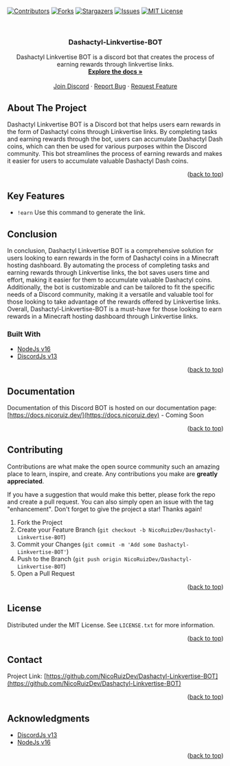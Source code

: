 # <div id="top"></div>
<!--
*** Hi
-->



<!-- PROJECT SHIELDS -->
<!--
*** I'm using markdown "reference style" links for readability.
*** Reference links are enclosed in brackets [ ] instead of parentheses ( ).
*** See the bottom of this document for the declaration of the reference variables
*** for contributors-url, forks-url, etc. This is an optional, concise syntax you may use.
*** https://www.markdownguide.org/basic-syntax/#reference-style-links
-->
[![Contributors][contributors-shield]][contributors-url]
[![Forks][forks-shield]][forks-url]
[![Stargazers][stars-shield]][stars-url]
[![Issues][issues-shield]][issues-url]
[![MIT License][license-shield]][license-url]



<!-- PROJECT LOGO -->
<br />
<div align="center">
  
  <h3 align="center">Dashactyl-Linkvertise-BOT</h3>

  <p align="center">
    Dashactyl Linkvertise BOT is a discord bot that creates the process of earning rewards through linkvertise links.
    <br />
    <a href="https://docs.nicoruiz.dev/"><strong>Explore the docs »</strong></a>
    <br />
    <br />
    <a href="https://discord.gg/JRVPjPe3d8">Join Discord</a>
    ·
    <a href="https://github.com/NicoRuizDev/Dashactyl-Linkvertise-BOT/issues">Report Bug</a>
    ·
    <a href="https://github.com/NicoRuizDev/Dashactyl-Linkvertise-BOT/issues">Request Feature</a>
  </p>
</div>


<!-- ABOUT THE PROJECT -->
## About The Project

Dashactyl Linkvertise BOT is a Discord bot that helps users earn rewards in the form of Dashactyl coins through Linkvertise links. By completing tasks and earning rewards through the bot, users can accumulate Dashactyl Dash coins, which can then be used for various purposes within the Discord community. This bot streamlines the process of earning rewards and makes it easier for users to accumulate valuable Dashactyl Dash coins.

<p align="right">(<a href="#top">back to top</a>)</p>

## Key Features

-   `!earn` Use this command to generate the link.

## Conclusion

In conclusion, Dashactyl Linkvertise BOT is a comprehensive solution for users looking to earn rewards in the form of Dashactyl coins in a Minecraft hosting dashboard. By automating the process of completing tasks and earning rewards through Linkvertise links, the bot saves users time and effort, making it easier for them to accumulate valuable Dashactyl coins. Additionally, the bot is customizable and can be tailored to fit the specific needs of a Discord community, making it a versatile and valuable tool for those looking to take advantage of the rewards offered by Linkvertise links. Overall, Dashactyl-Linkvertise-BOT is a must-have for those looking to earn rewards in a Minecraft hosting dashboard through Linkvertise links.

### Built With

* [NodeJs v16](https://nodejs.org)
* [DiscordJs v13](https://discord.com/developers)
<p align="right">(<a href="#top">back to top</a>)</p>



<!-- DOCUMENTATION -->
## Documentation

Documentation of this Discord BOT is hosted on our documentation page: [https://docs.nicoruiz.dev/](https://docs.nicoruiz.dev) - Coming Soon


<p align="right">(<a href="#top">back to top</a>)</p>



<!-- CONTRIBUTING -->
## Contributing

Contributions are what make the open source community such an amazing place to learn, inspire, and create. Any contributions you make are **greatly appreciated**.

If you have a suggestion that would make this better, please fork the repo and create a pull request. You can also simply open an issue with the tag "enhancement".
Don't forget to give the project a star! Thanks again!

1. Fork the Project
2. Create your Feature Branch (`git checkout -b NicoRuizDev/Dashactyl-Linkvertise-BOT`)
3. Commit your Changes (`git commit -m 'Add some Dashactyl-Linkvertise-BOT'`)
4. Push to the Branch (`git push origin NicoRuizDev/Dashactyl-Linkvertise-BOT`)
5. Open a Pull Request

<p align="right">(<a href="#top">back to top</a>)</p>



<!-- LICENSE -->
## License

Distributed under the MIT License. See `LICENSE.txt` for more information.

<p align="right">(<a href="#top">back to top</a>)</p>



<!-- CONTACT -->
## Contact

Project Link: [https://github.com/NicoRuizDev/Dashactyl-Linkvertise-BOT](https://github.com/NicoRuizDev/Dashactyl-Linkvertise-BOT)

<p align="right">(<a href="#top">back to top</a>)</p>



<!-- ACKNOWLEDGMENTS -->
## Acknowledgments

* [DiscordJs v13](https://discord.com/developers)
* [NodeJs v16](https://nodejs.org)


<p align="right">(<a href="#top">back to top</a>)</p>



<!-- MARKDOWN LINKS & IMAGES -->
<!-- https://www.markdownguide.org/basic-syntax/#reference-style-links -->
[contributors-shield]: https://img.shields.io/github/contributors/NicoRuizDev/Dashactyl-Linkvertise-BOT.svg?style=for-the-badge
[contributors-url]: https://github.com/NicoRuizDev/Dashactyl-Linkvertise-BOT/graphs/contributors
[forks-shield]: https://img.shields.io/github/forks/NicoRuizDev/Dashactyl-Linkvertise-BOT.svg?style=for-the-badge
[forks-url]: https://github.com/NicoRuizDev/Dashactyl-Linkvertise-BOT/network/members
[stars-shield]: https://img.shields.io/github/stars/NicoRuizDev/Dashactyl-Linkvertise-BOT.svg?style=for-the-badge
[stars-url]: https://github.com/NicoRuizDev/Dashactyl-Linkvertise-BOT/stargazers
[issues-shield]: https://img.shields.io/github/issues/NicoRuizDev/Dashactyl-Linkvertise-BOT.svg?style=for-the-badge
[issues-url]: https://github.com/NicoRuizDev/Dashactyl-Linkvertise-BOT/issues
[license-shield]: https://img.shields.io/github/license/NicoRuizDev/Dashactyl-Linkvertise-BOT.svg?style=for-the-badge
[license-url]: https://github.com/NicoRuizDev/Dashactyl-Linkvertise-BOT/blob/master/LICENSE.txt
[product-screenshot]: images/screenshot.png
